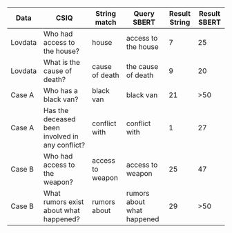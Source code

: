 | Data    | CSIQ                                             | String match       | Query SBERT              | Result String | Result SBERT |
| ------- | ----------------------------------------------- | ------------------- | ------------------------ | ------------- | ------------ |
| Lovdata | Who had access to the house?                   | house               | access to the house     | 7             | 25           |
| Lovdata | What is the cause of death?                    | cause of death      | the cause of death      | 9             | 20           |
| Case A  | Who has a black van?                           | black van           | black van               | 21            | >50          |
| Case A  | Has the deceased been involved in any conflict? | conflict with <NAME> | conflict with <NAME>   | 1             | 27           |
| Case B  | Who had access to the weapon?                 | access to weapon    | access to weapon        | 25            | 47           |
| Case B  | What rumors exist about what happened?        | rumors about        | rumors about what happened | 29            | >50          |
